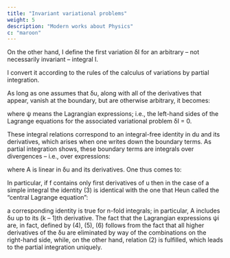 ```yaml
---
title: "Invariant variational problems"
weight: 5
description: "Modern works about Physics"
c: "maroon"
---
```




On the other hand, I define the first variation δI for an arbitrary – not necessarily invariant – integral I.

I convert it according to the rules of the calculus of variations by partial integration. 

As long as one assumes that δu, along with all of the derivatives that appear, vanish at the boundary, but are otherwise arbitrary, it becomes:

<!-- δI = ∫ ⋯ ∫ δ f dx = ∫ ⋯ ∫  ∑ψ i  x, u,
(2)

∂u


,⋯  δ ui  dx ,
∂x -->

where ψ means the Lagrangian expressions; i.e., the left-hand sides of the Lagrange equations for the associated variational problem δI = 0.

These integral relations correspond to an integral-free identity in du and its derivatives, which arises when one writes down the boundary terms. As partial integration shows, these boundary terms are integrals over divergences – i.e., over expressions:

<!-- Div A =
∂A
∂A1
+⋯ + n ,
∂x1
∂xn -->

where A is linear in δu and its derivatives. One thus comes to:

<!-- ∑ ψi δui = δf + Div A.
(3) -->

In particular, if f contains only first derivatives of u then in the case of a simple integral
the identity (3) is identical with the one that Heun called the “central Lagrange equation”:

<!-- ∑ ψi δui = δf − d  ∑ ∂f δ ui 

(4)
dx 

∂ui′

dui 

 ui′ = dx  ,


while for a n-fold integral, (3) goes to:

∑ ψi δui = δf − ∂  ∑ ∂∂fu δ ui  − ... − ∂  ∑ ∂∂fu δ ui  .
∂x1  ∂ i
∂xn  ∂ i

∂x1
∂xn

(5)
For a simple integral and κ derivatives with respect to u, (3) is given by:
∑ ψi δui = δf −
(6)
−

 2  ∂f
 κ  ∂f
d   1 ∂f
(1)
(κ −1) 
∑    (1) δ ui +   (2) δ ui + ⋯ +   (κ ) δ ui   +
dx   1 ∂ui
 1  ∂ui
 1  ∂ui
 Noether – Invariant variational problems
+
4
 
 3  ∂f
 κ  ∂f
d 2    2  ∂f
δ ui +   (3) δ ui(1) + ⋯ +   (κ ) δ ui(κ − 2)   + ...
2 ∑   
(2)
dx    2  ∂ui
 2  ∂ui
 2  ∂ui
 
+ (−1)n

d κ   κ  ∂f
δ ui  ,
κ ∑  
(κ )
dx   κ  ∂ui
 -->

a corresponding identity is true for n-fold integrals; in particular, A includes δu up to its (k – 1)th derivative. The fact that the Lagrangian expressions ψi are, in fact, defined by (4), (5), (6) follows from the fact that all higher derivatives of the δu are eliminated by way of the combinations on the right-hand side, while, on the other hand, relation (2) is fulfilled, which leads to the partial integration uniquely.

